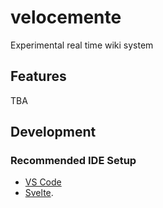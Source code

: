 # velocemente

Experimental real time wiki system

## Features

TBA

## Development

### Recommended IDE Setup

- [VS Code](https://code.visualstudio.com/)
- [Svelte](https://marketplace.visualstudio.com/items?itemName=svelte.svelte-vscode).
